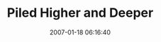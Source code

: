 ---
date: 2007-01-18 06:16:40
link:
  source: delicious
  source_url: https://del.icio.us/roytang
  text: Piled Higher and Deeper
  url: http://www.phdcomics.com/comics.php
slug: piled-higher-and-deeper
source: delicious
tags:
- webcomics
title: Piled Higher and Deeper
---